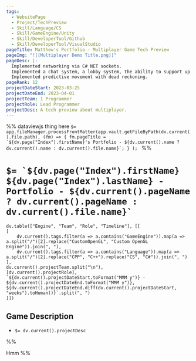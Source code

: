 ```yaml
---
tags:
  - WebsitePage
  - Project/TechPreview
  - Skill/Language/CS
  - Skill/GameEngine/Unity
  - Skill/DeveloperTool/Github
  - Skill/DeveloperTool/VisualStudio
pageTitle: Matthew's Portfolio - Multiplayer Game Tech Preview
pageImg: "![[Multiplayer Demo Title.png]]"
pageDesc: |-
  Implemented networking via C# NET sockets.
  Implemented a chat system, a lobby system, the ability to support up to 255 clients at a time.
  Implemented predictive movement with dead reckoning.
pageRank: 12
projectDateStart: 2023-03-25
projectDateEnd: 2023-04-01
projectTeam: 1 Programmer
projectRole: Lead Programmer
projectDesc: A tech preview about multiplayer.
---
```

%%
dataviewjs thing here
``$= app.fileManager.processFrontMatter(app.vault.getFileByPath(dv.current().file.path), (fm) => { fm.pageTitle = `${dv.page("Index").firstName}'s Portfolio - ${dv.current().name ? dv.current().name : dv.current().file.name}`; } ); ``
%%
# ``$= `${dv.page("Index").firstName} ${dv.page("Index").lastName} - Portfolio - ${dv.current().pageName ? dv.current().pageName : dv.current().file.name}` ``
```dataviewjs
dv.table(["Engine", "Team", "Role", "Timeline"], [[
[
	dv.current().tags.filter(a => a.contains("GameEngine")).map(a => a.split("/")[2].replace("CustomOpenGL", "Custom OpenGL Engine")).join(", "),
	dv.current().tags.filter(a => a.contains("Language")).map(a => a.split("/")[2].replace("CPP", "C++").replace("CS", "C#")).join(", ")
],
dv.current().projectTeam.split("\n"),
[dv.current().projectRole],
`${dv.current().projectDateStart.toFormat("MMM y")} - ${dv.current().projectDateEnd.toFormat("MMM y")}, ${dv.current().projectDateEnd.diff(dv.current().projectDateStart, "weeks").toHuman()}`.split(", ")
]])
```
## Game Description
* `$= dv.current().projectDesc`


%%

Hmm
%%